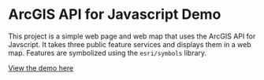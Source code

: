 # ArcGIS API for Javascript Demo

This project is a simple web page and web map that uses the ArcGIS API for Javscript. It takes three public feature services and displays them in a web map. Features are symbolized using the `esri/symbols` library. 

[View the demo here](https://austintolani.github.io/ArcGISJavascriptAPI/)
